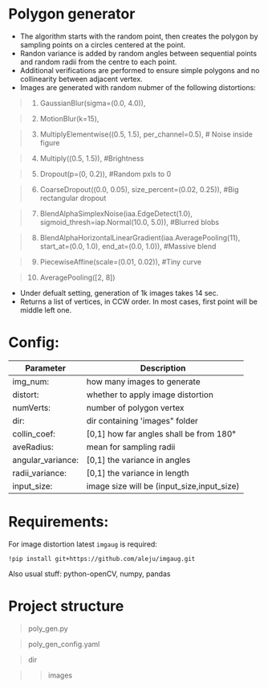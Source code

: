 # Polygon generator

* The algorithm starts with the random point, then creates the polygon by sampling points on a circles centered at the point.
* Randon variance is added by random angles between sequential points and random radii from the centre to each point.
* Additional verifications are performed to ensure simple polygons and no collinearity between adjacent vertex.
* Images are generated with random nubmer of the following distortions:

>1. GaussianBlur(sigma=(0.0, 4.0)),

>2. MotionBlur(k=15),

>3. MultiplyElementwise((0.5, 1.5), per_channel=0.5), # Noise inside figure

>4. Multiply((0.5, 1.5)), #Brightness

>5. Dropout(p=(0, 0.2)), #Random pxls to 0

>6. CoarseDropout((0.0, 0.05), size_percent=(0.02, 0.25)), #Big rectangular dropout

>7. BlendAlphaSimplexNoise(iaa.EdgeDetect(1.0), sigmoid_thresh=iap.Normal(10.0, 5.0)), #Blurred blobs

>8. BlendAlphaHorizontalLinearGradient(iaa.AveragePooling(11), start_at=(0.0, 1.0), end_at=(0.0, 1.0)), #Massive blend

>9. PiecewiseAffine(scale=(0.01, 0.02)), #Tiny curve

>10. AveragePooling([2, 8])

* Under defualt setting, generation of 1k images takes 14 sec.
* Returns a list of vertices, in CCW order. In most cases, first point will be middle left one.

# Config:

|Parameter | Description|
|---------------------|-------------------------------------------|
|img_num: | how many images to generate|
| distort:  | whether to apply image distortion|
| numVerts:  | number of polygon vertex|
| dir:       | dir containing 'images" folder|
| collin_coef: | [0,1] how far angles shall be from 180°|
| aveRadius: | mean for sampling radii|
| angular_variance: | [0,1] the variance in angles|
| radii_variance: | [0,1] the variance in length|
| input_size: | image size will be (input_size,input_size)|

# Requirements:

For image distortion latest ```imgaug``` is required:

```!pip install git+https://github.com/aleju/imgaug.git```

Also usual stuff: python-openCV, numpy, pandas

# Project structure

> poly_gen.py

> poly_gen_config.yaml

> dir

>>images
